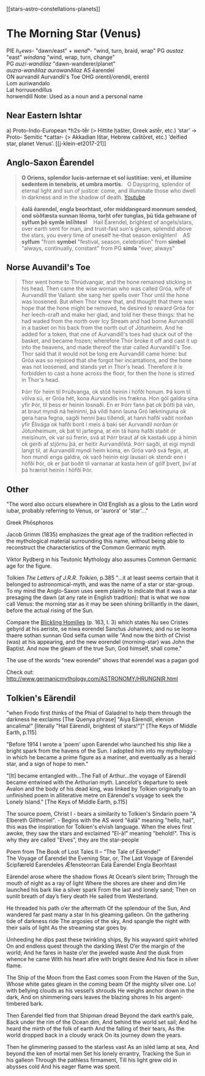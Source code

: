 [[stars-astro-constellations-planets]]

# The Morning Star (Venus)

PIE	*h₂ews-*	"dawn/east"	+ *wendʰ-*	"wind, turn, braid, wrap"
PG	*austaz*	"east"	*windaną*	"wind, wrap, turn, change"	
PG	*auzi-wandilaz*	"dawn-wanderer/planet"			
	*auzra-wanðilaz*
	*aurawanðilaz*
AS	ēarendel				
ON	aurvandil				Aurvandil's Toe
OHG	orentil/orendil, erentil				
Lom	auriwandalo				
Lat	horruuendillus				
	horwendill
Note: Used as a noun and a personal name


## Near Eastern Ishtar
a) Proto-Indo-European *h2s-tḗr (> Hittite ḫašter, Greek astḗr, etc.) ‘star’ → Proto-
Semitic *cattar- (> Akkadian Ištar, Hebrew caštōret, etc.) ‘deified star, planet Venus’. [[j-klein-et2017-21]]


## Anglo-Saxon Ēarendel
> **O Oriens, splendor lucis-aeternae et sol iustitiae: 
veni, et illumine sedentem in tenebris, et umbra mortis.**
>    
> O Dayspring, splendor of eternal light and sun of justice:
> come, and illuminate those who dwell in darkness and in the shadow of death.
> [Youtube](https://www.youtube.com/watch?v=HAUzuw1l-7U)




> **ēalā ēarendel, engla beorhtast,
ofer middangeard monnum sended,
ond sōðfæsta sunnan lēoma,
torht ofer tunglas, þū tīda gehwane
of sylfum þē symle inlīhtes!**
>   
> Hail Ēarendel, brightest of angels/stars,
> over earth sent for man,
> and trust-fast sun's gleam,
> splendid above the stars,
> you every time
> of oneself he-that season enlighten!
>   
> AS **sylfum** "from **symbel** "festival, season, celebration" from **simbel** "always, continually, constant" from PG **simla** "ever, always"




## Norse Auvandil's Toe
> Thor went home to Thrúdvangar, and the hone remained sticking in his head. Then came the wise woman who was called Gróa, wife of Aurvandill the Valiant: she sang her spells over Thor until the hone was loosened. But when Thor knew that, and thought that there was hope that the hone might be removed, he desired to reward Gróa for her leech-craft and make her glad, and told her these things: that he had waded from the north over Icy Stream and had borne Aurvandill in a basket on his back from the north out of Jötunheim. And he added for a token, that one of Aurvandill's toes had stuck out of the basket, and became frozen; wherefore Thor broke it off and cast it up into the heavens, and made thereof the star called Aurvandill's Toe. Thor said that it would not be long ere Aurvandill came home: but Gróa was so rejoiced that she forgot her incantations, and the hone was not loosened, and stands yet in Thor's head. Therefore it is forbidden to cast a hone across the floor, for then the hone is stirred in Thor's head.
> 
> Þórr fór heim til Þrúðvanga, ok stóð heinin í höfði honum. Þá kom til völva sú, er Gróa hét, kona Aurvandils ins frækna. Hon gól galdra sína yfir Þór, til þess er heinin losnaði. En er Þórr fann þat ok þótti þá ván, at braut myndi ná heininni, þá vildi hann launa Gró lækninguna ok gera hana fegna, sagði henni þau tíðendi, at hann hafði vaðit norðan yfir Élivága ok hafði borit í meis á baki sér Aurvandil norðan ór Jötunheimum, ok þat til jartegna, at ein tá hans hafði staðit ór meisinum, ok var sú frerin, svá at Þórr braut af ok kastaði upp á himin ok gerði af stjörnu þá, er heitir Aurvandilstá. Þórr sagði, at eigi myndi langt til, at Aurvandill myndi heim koma, en Gróa varð svá fegin, at hon mundi enga galdra, ok varð heinin eigi lausari ok stendr enn í höfði Þór, ok er þat boðit til varnanar at kasta hein of gólf þvert, því at þá hrærist heinin í höfði Þór. 



## Other
"The word also occurs elsewhere in Old English as a gloss to the Latin word iubar, probably referring to Venus, or 'aurora' or 'star'..."

Greek Phōsphoros

Jacob Grimm (1835) emphasizes the great age of the tradition reflected in the mythological material surrounding this name, without being able to reconstruct the characteristics of the Common Germanic myth. 

Viktor Rydberg in his Teutonic Mythology also assumes Common Germanic age for the figure.

Tolkien *The Letters of J.R.R. Tolkien*, p.385
"...it at least seems certain that it belonged to astronomical-myth, and was the name of a star or star-group. To my mind the Anglo-Saxon uses seem plainly to indicate that it was a star presaging the dawn (at any rate in English tradition): that is what we now call Venus: the morning star as it may be seen shining brilliantly in the dawn, before the actual rising of the Sun. 


Compare the [Blickling Homilies](https://en.wikipedia.org/wiki/Blickling-homilies) (p. 163, I. 3) which states 
Nu seo Cristes gebyrd at his aeriste, se niwa eorendel Sanctus Johannes; and nu se leoma thaere sothan sunnan God selfa cuman wille	 "And now the birth of Christ (was) at his appearing, and the new eorendel (morning-star) was John the Baptist. And now the gleam of the true Sun, God himself, shall come." 

The use of the words "new eorendel" shows that eorendel was a pagan god

Check out: http://www.germanicmythology.com/ASTRONOMY/HRUNGNIR.html



## Tolkien's Eärendil
"when Frodo first thinks of the Phial of Galadriel to help them through the darkness he exclaims [The Quenya phrase] "Aiya Eärendil, elenion ancalima!" [literally "Hail Eärendil, brightest of stars!"]" [The Keys of Middle Earth, p.115]

"Before 1914 I wrote a 'poem' upon Earendel who launched his ship like a bright spark from the havens of the Sun. I adopted him into my mythology - in which he became a prime figure as a mariner, and eventually as a herald star, and a sign of hope to men."

"[It] became entangled with...The Fall of Arthur...the voyage of Eärendil became entwined with the Arthurian myth. Lancelot's departure to seek Avalon and the body of his dead king, was linked by Tolkien originally to an unfinished poem in alliterative metre on Eärendel's voyage to seek the Lonely Island." [The Keys of Middle Earth, p.115]

The source poem, Christ I
	- bears a similarity to Tolkien's Sindarin poem "A Elbereth Gilthoniel".
	- Begins with the AS word "ēalā" meaning "hello, hail", this was the inspiration for Tolkien's elvish language. When the elves first awoke, they saw the stars and exclaimed "El-ā!" meaning "behold!". This is why they are called "Elves", they are the star-people


Poem from The Book of Lost Tales II – “The Tale of Eärendel” 		
The Voyage of Éarendel the Evening Star, or, The Last Voyage of Eärendel	Scipfæreld Éarendeles Ǽfensteorran 	Éalá Éarendel Engla Beorhtast

Eärendel arose where the shadow flows
At Ocean’s silent brim;
Through the mouth of night as a ray of light
Where the shores are sheer and dim
He launched his bark like a silver spark
From the last and lonely sand;
Then on sunlit breath of day’s fiery death
He sailed from Westerland.

He threaded his path o’er the aftermath
Of the splendour of the Sun,
And wandered far past many a star
In his gleaming galleon.
On the gathering tide of darkness ride
The argosies of the sky,
And spangle the night with their sails of light
As the streaming star goes by.

Unheeding he dips past these twinkling ships,
By his wayward spirit whirled
On and endless quest through the darkling West
O’er the margin of the world;
And he fares in haste o’er the jeweled waste
And the dusk from whence he came
With his heart afire with bright desire
And his face in silver flame.

The Ship of the Moon from the East comes soon
From the Haven of the Sun,
Whose white gates gleam in the coming beam
Of the mighty silver one.
Lo! with bellying clouds as his vessel’s shrouds
He weighs anchor down in the dark,
And on shimmering oars leaves the blazing shores
In his argent-timbered bark.

Then Éarendel fled from that Shipman dread
Beyond the dark earth’s pale,
Back under the rim of the Ocean dim,
And behind the world set sail;
And he heard the mirth of the folk of earth
And the falling of their tears,
As the world dropped back in a cloudy wrack
On its journey down the years.

Then he glimmering passed to the starless vast
As an isléd lamp at sea,
And beyond the ken of mortal men
Set his lonely errantry,
Tracking the Sun in his galleon
Through the pathless firmament,
Till his light grew old in abysses cold
And his eager flame was spent.
